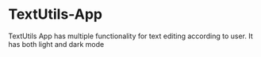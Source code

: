 # TextUtils-App
TextUtils App has multiple functionality for text editing according to user. It has both light and dark mode
